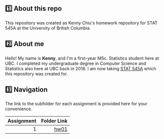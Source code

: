 ## :one: About this repo

This repository was created as Kenny Chiu's homework repository for STAT 545A at the University of British Columbia.


## :two: About me

Hello! My name is **Kenny**, and I'm a first-year MSc. Statistics student here at UBC. I completed my undergraduate degree in Computer Science and Statistics also here at UBC back in 2018. I am now taking [STAT 545A](https://stat545.stat.ubc.ca/) which this repository was created for.


## :three: Navigation

The link to the subfolder for each assignment is provided here for your convenience.

| Assignment | Folder Link |
| ---: | ---: |
| 1 | [hw01](https://github.com/STAT545-UBC-hw-2019-20/stat545-hw-chiukenny/tree/master/hw01) |